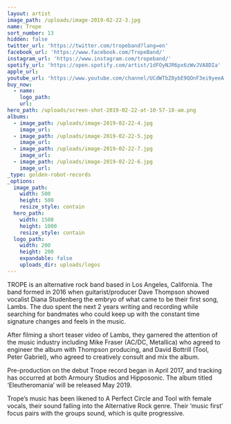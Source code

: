 ```yaml
---
layout: artist
image_path: /uploads/image-2019-02-22-3.jpg
name: Trope
sort_number: 13
hidden: false
twitter_url: 'https://twitter.com/tropeband?lang=en'
facebook_url: 'https://www.facebook.com/TropeBand/'
instagram_url: 'https://www.instagram.com/tropeband/'
spotify_url: 'https://open.spotify.com/artist/1dFOyNJR6px6zWvJVA8DIa'
apple_url:
youtube_url: 'https://www.youtube.com/channel/UCdWTbZ0ybE9QOnF3ei9yeeA'
buy_now:
  - name:
    logo_path:
    url:
hero_path: /uploads/screen-shot-2019-02-22-at-10-57-18-am.png
albums:
  - image_path: /uploads/image-2019-02-22-4.jpg
    image_url:
  - image_path: /uploads/image-2019-02-22-5.jpg
    image_url:
  - image_path: /uploads/image-2019-02-22-7.jpg
    image_url:
  - image_path: /uploads/image-2019-02-22-6.jpg
    image_url:
_type: golden-robot-records
_options:
  image_path:
    width: 500
    height: 500
    resize_style: contain
  hero_path:
    width: 1500
    height: 1000
    resize_style: contain
  logo_path:
    width: 200
    height: 200
    expandable: false
    uploads_dir: uploads/logos
---
```


TROPE is an alternative rock band based in Los Angeles, California. The band formed in 2016 when guitarist/producer Dave Thompson showed vocalist Diana Studenberg the embryo of what came to be their first song, Lambs. The duo spent the next 2 years writing and recording while searching for bandmates who could keep up with the constant time signature changes and feels in the music.

After filming a short teaser video of Lambs, they garnered the attention of the music industry including Mike Fraser (AC/DC, Metallica) who agreed to engineer the album with Thompson producing, and David Bottrill (Tool, Peter Gabriel), who agreed to creatively consult and mix the album.

Pre-production on the debut Trope record began in April 2017, and tracking has occurred at both Armoury Studios and Hipposonic. The album titled ‘Eleutheromania’ will be released May 2019.

Trope’s music has been likened to A Perfect Circle and Tool with female vocals, their sound falling into the Alternative Rock genre. Their ‘music first’ focus pairs with the groups sound, which is quite progressive.